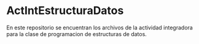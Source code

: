# ActIntEstructuraDatos

En este repositorio se encuentran los archivos de la actividad integradora para la clase de programacion de estructuras de datos. 
